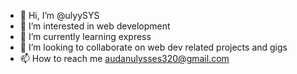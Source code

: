 - 👋 Hi, I’m @ulyySYS
- 👀 I’m interested in web development
- 🌱 I’m currently learning express
- 💞️ I’m looking to collaborate on web dev related projects and gigs
- 📫 How to reach me audanulysses320@gmail.com

<!---
ulyySYS/ulyySYS is a ✨ special ✨ repository because its `README.md` (this file) appears on your GitHub profile.
You can click the Preview link to take a look at your changes.
--->
